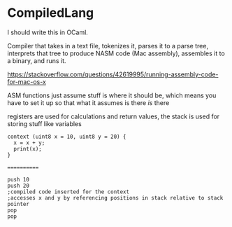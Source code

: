 # CompiledLang

I should write this in OCaml.

Compiler that takes in a text file, tokenizes it, parses it to a parse tree, interprets that tree to produce NASM code (Mac assembly), assembles it to a binary, and runs it.

https://stackoverflow.com/questions/42619995/running-assembly-code-for-mac-os-x

ASM functions just assume stuff is where it should be, which means you have to set it up so that what it assumes is there *is* there

registers are used for calculations and return values, the stack is used for storing stuff like variables

```
context (uint8 x = 10, uint8 y = 20) {
  x = x + y;
  print(x);
}

==========

push 10
push 20
;compiled code inserted for the context
;accesses x and y by referencing positions in stack relative to stack pointer
pop
pop
```

